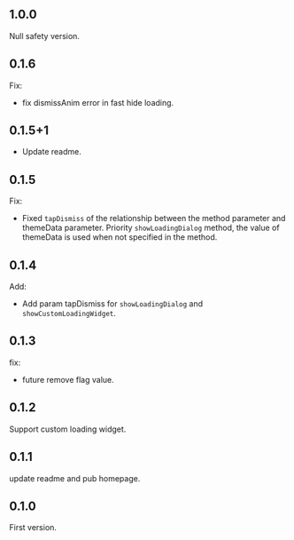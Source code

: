 ## 1.0.0

Null safety version.

## 0.1.6

Fix:

- fix dismissAnim error in fast hide loading.

## 0.1.5+1

- Update readme.

## 0.1.5

Fix:

- Fixed `tapDismiss` of the relationship between the method parameter and themeData parameter.
  Priority `showLoadingDialog` method, the value of themeData is used when not specified in the method.

## 0.1.4

Add:

- Add param tapDismiss for `showLoadingDialog` and `showCustomLoadingWidget`.

## 0.1.3

fix:

- future remove flag value.

## 0.1.2

Support custom loading widget.

## 0.1.1

update readme and pub homepage.

## 0.1.0

First version.
